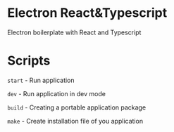 # Electron React&Typescript

Electron boilerplate with React and Typescript

# Scripts

`start` - Run application

`dev` - Run application in dev mode

`build` - Creating a portable application package

`make` - Create installation file of you application


